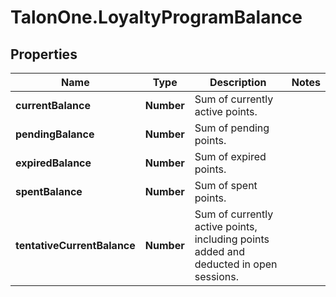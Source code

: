 # TalonOne.LoyaltyProgramBalance

## Properties

Name | Type | Description | Notes
------------ | ------------- | ------------- | -------------
**currentBalance** | **Number** | Sum of currently active points. | 
**pendingBalance** | **Number** | Sum of pending points. | 
**expiredBalance** | **Number** | Sum of expired points. | 
**spentBalance** | **Number** | Sum of spent points. | 
**tentativeCurrentBalance** | **Number** | Sum of currently active points, including points added and deducted in open sessions. | 


